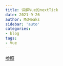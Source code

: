 ```yaml
---
title: 详解Vue的nextTick
date: 2021-9-26
author: MoMeaks
sidebar: 'auto'
categories:
- blog
tags:
- Vue
---
```


[参照](https://juejin.cn/post/6995344802074066975)


